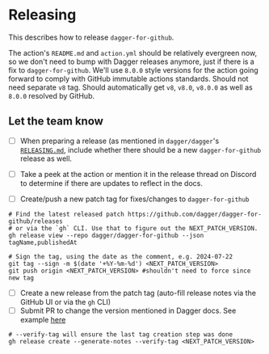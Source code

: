 # Releasing

This describes how to release `dagger-for-github`.

The action's `README.md` and `action.yml` should be relatively evergreen now,
so we don't need to bump with Dagger releases anymore, just if there is a fix
to `dagger-for-github`. We'll use `8.0.0` style versions for the action going
forward to comply with GitHub immutable actions standards. Should not need
separate `v8` tag. Should automatically get `v8`, `v8.0`, `v8.0.0` as well as
`8.0.0` resolved by GitHub.

## Let the team know

- [ ] When preparing a release (as mentioned in `dagger/dagger`'s
      [`RELEASING.md`](https://github.com/dagger/dagger/blob/main/RELEASING.md),
      include whether there should be a new `dagger-for-github` release as well.

- [ ] Take a peek at the action or mention it in the release thread on Discord
      to determine if there are updates to reflect in the docs.

- [ ] Create/push a new patch tag for fixes/changes to `dagger-for-github`

```console
# Find the latest released patch https://github.com/dagger/dagger-for-github/releases
# or via the `gh` CLI. Use that to figure out the NEXT_PATCH_VERSION.
gh release view --repo dagger/dagger-for-github --json tagName,publishedAt

# Sign the tag, using the date as the comment, e.g. 2024-07-22
git tag --sign -m $(date '+%Y-%m-%d') <NEXT_PATCH_VERSION>
git push origin <NEXT_PATCH_VERSION> #shouldn't need to force since new tag
```

- [ ] Create a new release from the patch tag (auto-fill release notes via the
      GitHub UI or via the `gh` CLI)
- [ ] Submit PR to change the version mentioned in Dagger docs. See example [here](https://github.com/dagger/dagger/pull/9705/files)

```console
# --verify-tag will ensure the last tag creation step was done
gh release create --generate-notes --verify-tag <NEXT_PATCH_VERSION>
```

